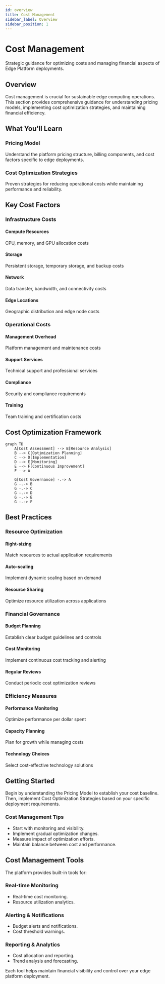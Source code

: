 ```yaml
---
id: overview
title: Cost Management
sidebar_label: Overview
sidebar_position: 1
---
```


# Cost Management

Strategic guidance for optimizing costs and managing financial aspects of Edge Platform deployments.

## Overview

Cost management is crucial for sustainable edge computing operations. This section provides comprehensive guidance for understanding pricing models, implementing cost optimization strategies, and maintaining financial efficiency.

## What You'll Learn

### Pricing Model
Understand the platform pricing structure, billing components, and cost factors specific to edge deployments.

### Cost Optimization Strategies
Proven strategies for reducing operational costs while maintaining performance and reliability.

## Key Cost Factors

### Infrastructure Costs

#### Compute Resources
CPU, memory, and GPU allocation costs

#### Storage
Persistent storage, temporary storage, and backup costs

#### Network
Data transfer, bandwidth, and connectivity costs

#### Edge Locations
Geographic distribution and edge node costs

### Operational Costs

#### Management Overhead
Platform management and maintenance costs

#### Support Services
Technical support and professional services

#### Compliance
Security and compliance requirements

#### Training
Team training and certification costs

## Cost Optimization Framework

```mermaid
graph TD
    A[Cost Assessment] --> B[Resource Analysis]
    B --> C[Optimization Planning]
    C --> D[Implementation]
    D --> E[Monitoring]
    E --> F[Continuous Improvement]
    F --> A
    
    G[Cost Governance] -.-> A
    G -.-> B
    G -.-> C
    G -.-> D
    G -.-> E
    G -.-> F
```

## Best Practices

### Resource Optimization

#### Right-sizing
Match resources to actual application requirements

#### Auto-scaling
Implement dynamic scaling based on demand

#### Resource Sharing
Optimize resource utilization across applications

### Financial Governance

#### Budget Planning
Establish clear budget guidelines and controls

#### Cost Monitoring
Implement continuous cost tracking and alerting

#### Regular Reviews
Conduct periodic cost optimization reviews

### Efficiency Measures

#### Performance Monitoring
Optimize performance per dollar spent

#### Capacity Planning
Plan for growth while managing costs

#### Technology Choices
Select cost-effective technology solutions

## Getting Started

Begin by understanding the Pricing Model to establish your cost baseline. Then, implement Cost Optimization Strategies based on your specific deployment requirements.

### Cost Management Tips
- Start with monitoring and visibility.
- Implement gradual optimization changes.
- Measure impact of optimization efforts.
- Maintain balance between cost and performance.

## Cost Management Tools

The platform provides built-in tools for:

### Real-time Monitoring
- Real-time cost monitoring.
- Resource utilization analytics.

### Alerting & Notifications
- Budget alerts and notifications.
- Cost threshold warnings.

### Reporting & Analytics
- Cost allocation and reporting.
- Trend analysis and forecasting.

Each tool helps maintain financial visibility and control over your edge platform deployment. 